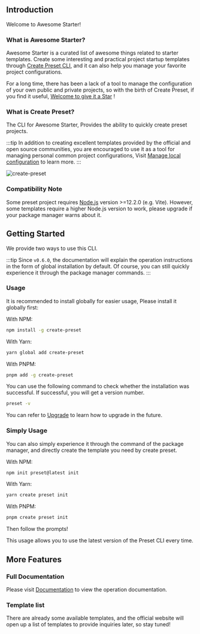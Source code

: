 ## Introduction

Welcome to Awesome Starter!

### What is Awesome Starter?

Awesome Starter is a curated list of awesome things related to starter templates.  Create some interesting and practical project startup templates through [Create Preset CLI](#what-is-create-preset), and it can also help you manage your favorite project configurations.

For a long time, there has been a lack of a tool to manage the configuration of your own public and private projects, so with the birth of Create Preset, if you find it useful, [Welcome to give it a Star](https://github.com/awesome-starter/create-preset) !

### What is Create Preset?

The CLI for Awesome Starter, Provides the ability to quickly create preset projects.

:::tip
In addition to creating excellent templates provided by the official and open source communities, you are encouraged to use it as a tool for managing personal common project configurations, Visit [Manage local configuration](docs.md#manage-local-configuration) to learn more.
:::

![create-preset](https://cdn.jsdelivr.net/gh/chengpeiquan/assets-storage/img/2021/11/20220110155037.gif)

### Compatibility Note

Some preset project requires [Node.js](https://nodejs.org/en/) version >=12.2.0 (e.g. Vite). However, some templates require a higher Node.js version to work, please upgrade if your package manager warns about it.

## Getting Started

We provide two ways to use this CLI.

:::tip
Since `v0.6.0`, the documentation will explain the operation instructions in the form of global installation by default. Of course, you can still quickly experience it through the package manager commands.
:::

### Usage

It is recommended to install globally for easier usage, Please install it globally first:

With NPM:

```bash
npm install -g create-preset
```

With Yarn:

```bash
yarn global add create-preset
```

With PNPM:

```bash
pnpm add -g create-preset
```

You can use the following command to check whether the installation was successful. If successful, you will get a version number.

```bash
preset -v
```

You can refer to [Upgrade](#upgrade) to learn how to upgrade in the future.

### Simply Usage

You can also simply experience it through the command of the package manager, and directly create the template you need by create preset.

With NPM:

```bash
npm init preset@latest init
```

With Yarn:

```bash
yarn create preset init
```

With PNPM:

```bash
pnpm create preset init
```

Then follow the prompts!

This usage allows you to use the latest version of the Preset CLI every time.

## More Features

### Full Documentation

Please visit [Documentation](/docs.html) to view the operation documentation.

### Template list

There are already some available templates, and the official website will open up a list of templates to provide inquiries later, so stay tuned!